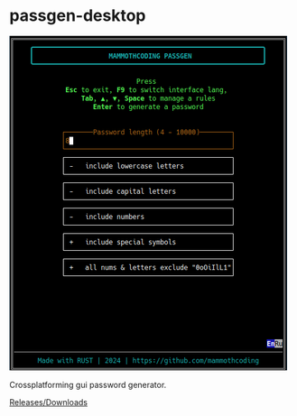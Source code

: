 # passgen-desktop

![alt text](./App_screen.png "passgen-console-linuxwin")

Crossplatforming gui password generator.

[Releases/Downloads](https://github.com/mammothcoding/passgen-desktop/releases/)
